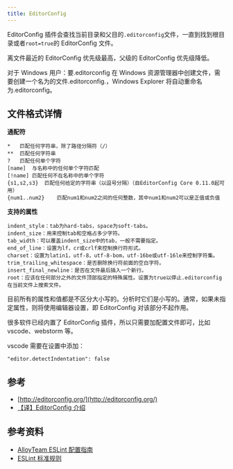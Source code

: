 ```yaml
---
title: EditorConfig
---
```


EditorConfig 插件会查找当前目录和父目的`.editorconfig`文件，一直到找到根目录或者`root=true`的 EditorConfig 文件。

离文件最近的 EditorConfig 优先级最高，父级的 EditorConfig 优先级降低。

对于 Windows 用户：要.editorconfig 在 Windows 资源管理器中创建文件，需要创建一个名为的文件.editorconfig.，Windows Explorer 将自动重命名为.editorconfig。

## 文件格式详情

**通配符**

```
*	匹配任何字符串，除了路径分隔符（/）
**	匹配任何字符串
?	匹配任何单个字符
[name]	与名称中的任何单个字符匹配
[!name]	匹配任何不在名称中的单个字符
{s1,s2,s3}	匹配任何给定的字符串（以逗号分隔）（自EditorConfig Core 0.11.0起可用）
{num1..num2}	匹配num1和num2之间的任何整数，其中num1和num2可以是正值或负值
```

**支持的属性**

```
indent_style：tab为hard-tabs，space为soft-tabs。
indent_size：用来控制tab和空格占多少字符。
tab_width：可以覆盖indent_size中的tab，一般不需要指定。
end_of_line：设置为lf，cr或crlf来控制换行符形式。
charset：设置为latin1，utf-8，utf-8-bom，utf-16be或utf-16le来控制字符集。
trim_trailing_whitespace：是否删除换行符前面的空白字符。
insert_final_newline：是否在文件最后插入一个新行。
root：应该在任何部分之外的文件顶部指定的特殊属性。设置为true以停止.editorconfig在当前文件上搜索文件。
```

目前所有的属性和值都是不区分大小写的。分析时它们是小写的。通常，如果未指定属性，则将使用编辑器设置，即 EditorConfig 对该部分不起作用。

很多软件已经内置了 EditorConfig 插件，所以只需要加配置文件即可，比如 vscode、webstorm 等。

vscode 需要在设置中添加：

```
"editor.detectIndentation": false
```

## 参考

- [http://editorconfig.org/](http://editorconfig.org/)
- [【译】EditorConfig 介绍](http://www.alloyteam.com/2014/12/editor-config/)

## 参考资料

- [AlloyTeam ESLint 配置指南](http://www.alloyteam.com/2017/08/13065/)
- [ESLint 标准规则](https://github.com/AlloyTeam/eslint-config-alloy/blob/master/index.js)
